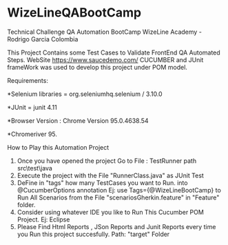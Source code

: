 # WizeLineQABootCamp
Technical Challenge QA Automation BootCamp WizeLine Academy - Rodrigo Garcia Colombia 

This Project Contains some Test Cases to Validate FrontEnd QA Automated Steps. 
WebSite https://www.saucedemo.com/ 
CUCUMBER and JUnit frameWork was used to develop this project under POM model.

Requirements:

*Selenium libraries = org.seleniumhq.selenium / 3.10.0

*JUnit = junit 4.11

*Browser Version : Chrome Version 95.0.4638.54

*Chromeriver 95.

How to Play this Automation Project

1) Once you have opened the project Go to File : TestRunner path src\test\java 
2) Execute the project with the File "RunnerClass.java" as JUnit Test
3) DeFine in "tags" how many TestCases you want to Run. into @CucumberOptions annotation Ej: use Tags={@WizeLineBootCamp} to Run All Scenarios from the File "scenariosGherkin.feature" in "Feature" folder.
4) Consider using whatever IDE you like to Run This Cucumber POM Project. Ej: Eclipse
5) Please Find Html Reports , JSon Reports and Junit Reports every time you Run this project succesfully. Path: "target" Folder
